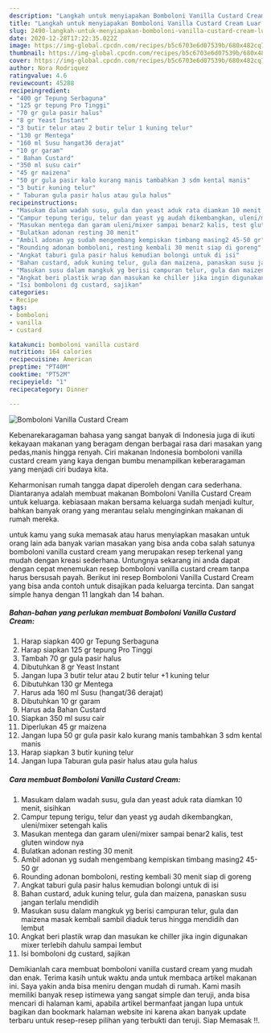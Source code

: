 ```yaml
---
description: "Langkah untuk menyiapakan Bomboloni Vanilla Custard Cream Luar biasa"
title: "Langkah untuk menyiapakan Bomboloni Vanilla Custard Cream Luar biasa"
slug: 2490-langkah-untuk-menyiapakan-bomboloni-vanilla-custard-cream-luar-biasa
date: 2020-12-28T17:22:35.022Z
image: https://img-global.cpcdn.com/recipes/b5c6703e6d07539b/680x482cq70/bomboloni-vanilla-custard-cream-foto-resep-utama.jpg
thumbnail: https://img-global.cpcdn.com/recipes/b5c6703e6d07539b/680x482cq70/bomboloni-vanilla-custard-cream-foto-resep-utama.jpg
cover: https://img-global.cpcdn.com/recipes/b5c6703e6d07539b/680x482cq70/bomboloni-vanilla-custard-cream-foto-resep-utama.jpg
author: Nora Rodriquez
ratingvalue: 4.6
reviewcount: 45288
recipeingredient:
- "400 gr Tepung Serbaguna"
- "125 gr tepung Pro Tinggi"
- "70 gr gula pasir halus"
- "8 gr Yeast Instant"
- "3 butir telur atau 2 butir telur 1 kuning telur"
- "130 gr Mentega"
- "160 ml Susu hangat36 derajat"
- "10 gr garam"
- " Bahan Custard"
- "350 ml susu cair"
- "45 gr maizena"
- "50 gr gula pasir kalo kurang manis tambahkan 3 sdm kental manis"
- "3 butir kuning telur"
- " Taburan gula pasir halus atau gula halus"
recipeinstructions:
- "Masukam dalam wadah susu, gula dan yeast aduk rata diamkan 10 menit, sisihkan"
- "Campur tepung terigu, telur dan yeast yg audah dikembangkan, uleni/mixer setengah kalis"
- "Masukan mentega dan garam uleni/mixer sampai benar2 kalis, test gluten window nya"
- "Bulatkan adonan resting 30 menit"
- "Ambil adonan yg sudah mengembang kempiskan timbang masing2 45-50 gr"
- "Rounding adonan bomboloni, resting kembali 30 menit siap di goreng"
- "Angkat taburi gula pasir halus kemudian bolongi untuk di isi"
- "Bahan custard, aduk kuning telur, gula dan maizena, panaskan susu jangan terlalu mendidih"
- "Masukan susu dalam mangkuk yg berisi campuran telur, gula dan maizena masak kembali sambil diaduk terus hingga mendidih dan lembut"
- "Angkat beri plastik wrap dan masukan ke chiller jika ingin digunakan mixer terlebih dahulu sampai lembut"
- "Isi bomboloni dg custard, sajikan"
categories:
- Recipe
tags:
- bomboloni
- vanilla
- custard

katakunci: bomboloni vanilla custard 
nutrition: 164 calories
recipecuisine: American
preptime: "PT40M"
cooktime: "PT52M"
recipeyield: "1"
recipecategory: Dinner

---
```



![Bomboloni Vanilla Custard Cream](https://img-global.cpcdn.com/recipes/b5c6703e6d07539b/680x482cq70/bomboloni-vanilla-custard-cream-foto-resep-utama.jpg)

Kebenarekaragaman bahasa yang sangat banyak di Indonesia juga di ikuti kekayaan makanan yang beragam dengan berbagai rasa dari masakan yang pedas,manis hingga renyah. Ciri makanan Indonesia bomboloni vanilla custard cream yang kaya dengan bumbu menampilkan keberaragaman yang menjadi ciri budaya kita.




Keharmonisan rumah tangga dapat diperoleh dengan cara sederhana. Diantaranya adalah membuat makanan Bomboloni Vanilla Custard Cream untuk keluarga. kebiasaan makan bersama keluarga sudah menjadi kultur, bahkan banyak orang yang merantau selalu menginginkan makanan di rumah mereka.

untuk kamu yang suka memasak atau harus menyiapkan masakan untuk orang lain ada banyak varian masakan yang bisa anda coba salah satunya bomboloni vanilla custard cream yang merupakan resep terkenal yang mudah dengan kreasi sederhana. Untungnya sekarang ini anda dapat dengan cepat menemukan resep bomboloni vanilla custard cream tanpa harus bersusah payah.
Berikut ini resep Bomboloni Vanilla Custard Cream yang bisa anda contoh untuk disajikan pada keluarga tercinta. Dan sangat simple hanya dengan 11 langkah dan 14 bahan.


<!--inarticleads1-->

##### Bahan-bahan yang perlukan membuat Bomboloni Vanilla Custard Cream:

1. Harap siapkan 400 gr Tepung Serbaguna
1. Harap siapkan 125 gr tepung Pro Tinggi
1. Tambah 70 gr gula pasir halus
1. Dibutuhkan 8 gr Yeast Instant
1. Jangan lupa 3 butir telur atau 2 butir telur +1 kuning telur
1. Dibutuhkan 130 gr Mentega
1. Harus ada 160 ml Susu (hangat/36 derajat)
1. Dibutuhkan 10 gr garam
1. Harus ada  Bahan Custard
1. Siapkan 350 ml susu cair
1. Diperlukan 45 gr maizena
1. Jangan lupa 50 gr gula pasir kalo kurang manis tambahkan 3 sdm kental manis
1. Harap siapkan 3 butir kuning telur
1. Jangan lupa  Taburan gula pasir halus atau gula halus




<!--inarticleads2-->

##### Cara membuat  Bomboloni Vanilla Custard Cream:

1. Masukam dalam wadah susu, gula dan yeast aduk rata diamkan 10 menit, sisihkan
1. Campur tepung terigu, telur dan yeast yg audah dikembangkan, uleni/mixer setengah kalis
1. Masukan mentega dan garam uleni/mixer sampai benar2 kalis, test gluten window nya
1. Bulatkan adonan resting 30 menit
1. Ambil adonan yg sudah mengembang kempiskan timbang masing2 45-50 gr
1. Rounding adonan bomboloni, resting kembali 30 menit siap di goreng
1. Angkat taburi gula pasir halus kemudian bolongi untuk di isi
1. Bahan custard, aduk kuning telur, gula dan maizena, panaskan susu jangan terlalu mendidih
1. Masukan susu dalam mangkuk yg berisi campuran telur, gula dan maizena masak kembali sambil diaduk terus hingga mendidih dan lembut
1. Angkat beri plastik wrap dan masukan ke chiller jika ingin digunakan mixer terlebih dahulu sampai lembut
1. Isi bomboloni dg custard, sajikan




Demikianlah cara membuat bomboloni vanilla custard cream yang mudah dan enak. Terima kasih untuk waktu anda untuk membaca artikel makanan ini. Saya yakin anda bisa meniru dengan mudah di rumah. Kami masih memiliki banyak resep istimewa yang sangat simple dan teruji, anda bisa mencari di halaman kami, apabila artikel bermanfaat jangan lupa untuk bagikan dan bookmark halaman website ini karena akan banyak update terbaru untuk resep-resep pilihan yang terbukti dan teruji. Siap Memasak !!. 
